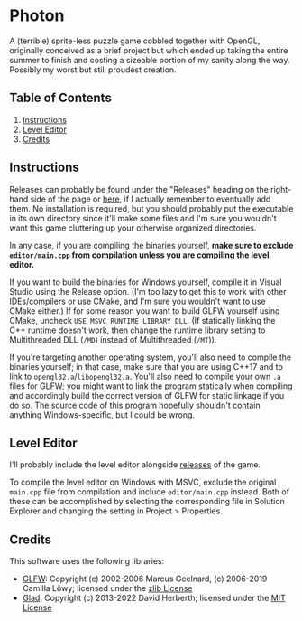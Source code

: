 # Photon

A (terrible) sprite-less puzzle game cobbled together with OpenGL, originally conceived as a brief project but which ended up taking the entire summer to finish and costing a sizeable portion of my sanity along the way. Possibly my worst but still proudest creation.

## Table of Contents

1. [Instructions](#instructions)
2. [Level Editor](#level-editor)
3. [Credits](#credits)

## Instructions

Releases can probably be found under the "Releases" heading on the right-hand side of the page or [here](https://github.com/neondev1/photon-game/releases), if I actually remember to eventually add them. No installation is required, but you should probably put the executable in its own directory since it'll make some files and I'm sure you wouldn't want this game cluttering up your otherwise organized directories.

In any case, if you are compiling the binaries yourself, **make sure to exclude `editor/main.cpp` from compilation unless you are compiling the level editor.**

If you want to build the binaries for Windows yourself, compile it in Visual Studio using the Release option. (I'm too lazy to get this to work with other IDEs/compilers or use CMake, and I'm sure you wouldn't want to use CMake either.) If for some reason you want to build GLFW yourself using CMake, uncheck `USE_MSVC_RUNTIME_LIBRARY_DLL`. (If statically linking the C++ runtime doesn't work, then change the runtime library setting to Multithreaded DLL (`/MD`) instead of Multithreaded (`/MT`)).

If you're targeting another operating system, you'll also need to compile the binaries yourself; in that case, make sure that you are using C++17 and to link to `opengl32.a`/`libopengl32.a`. You'll also need to compile your own `.a` files for GLFW; you might want to link the program statically when compiling and accordingly build the correct version of GLFW for static linkage if you do so. The source code of this program hopefully shouldn't contain anything Windows-specific, but I could be wrong.

## Level Editor

I'll probably include the level editor alongside [releases](https://github.com/neondev1/photon-game/releases) of the game.

To compile the level editor on Windows with MSVC, exclude the original `main.cpp` file from compilation and include `editor/main.cpp` instead. Both of these can be accomplished by selecting the corresponding file in Solution Explorer and changing the setting in Project > Properties.

## Credits

This software uses the following libraries:

- [GLFW](https://www.glfw.org/): Copyright (c) 2002-2006 Marcus Geelnard, (c) 2006-2019 Camilla Löwy; licensed under the [zlib License](https://github.com/glfw/glfw/blob/master/LICENSE.md)
- [Glad](https://glad.dav1d.de/): Copyright (c) 2013-2022 David Herberth; licensed under the [MIT License](https://github.com/Dav1dde/glad/blob/glad2/LICENSE)
